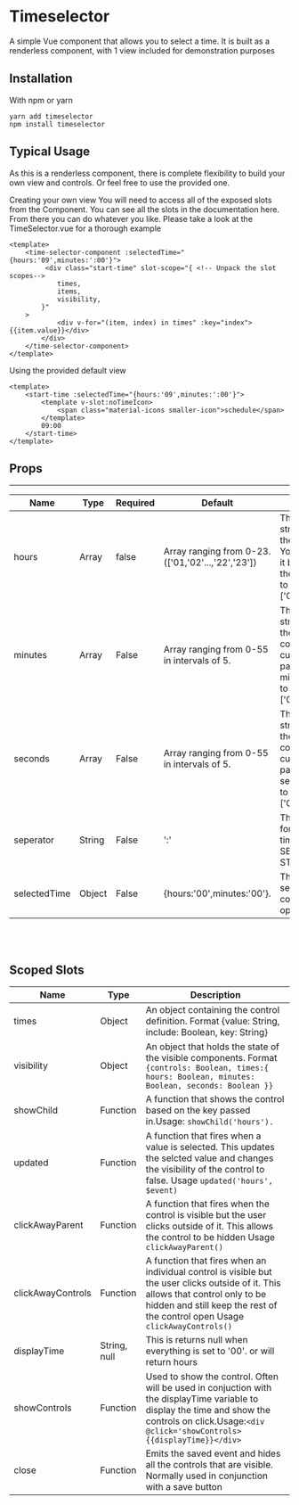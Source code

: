 # Timeselector
A simple Vue component that allows you to select a time.
It is built as a renderless component, with 1 view included for demonstration purposes


## Installation
 With npm or yarn
```
yarn add timeselector
npm install timeselector
```

## Typical Usage
As this is a renderless component, there is complete flexibility to build your own view and controls.
Or feel free to use the provided one.

 Creating your own view
You will need to access all of the exposed slots from the Component. You can see all the slots in the documentation here.
From there you can do whatever you like. Please take a look at the TimeSelector.vue for a thorough example

```
<template>
    <time-selector-component :selectedTime="{hours:'09',minutes:':00'}">
         <div class="start-time" slot-scope="{ <!-- Unpack the slot scopes-->
            times,
            items,
            visibility,
        }"
    >
            <div v-for="(item, index) in times" :key="index">{{item.value}}</div>
        </div>
    </time-selector-component>
</template>
```

 Using the provided default view
```
<template>
    <start-time :selectedTime="{hours:'09',minutes:':00'}">
        <template v-slot:noTimeIcon>
            <span class="material-icons smaller-icon">schedule</span>
        </template>
        09:00
    </start-time>
</template>
```

## Props
---

Name | Type | Required |  Default | Description
---| --- | --- | ---| ---|
hours | Array | false | Array ranging from 0-23.(['01,'02'...,'22','23']) | This is an array of strings displayed in the hours column. You can customize it by passing only the hours you want to see, eg ['09','10','11','12']
minutes | Array | False | Array ranging from 0-55 in intervals of 5. | This is an array of strings displayed in the minutes column. You can customize it by passing only the minutes you want to see, eg ['00','15','30','45']
seconds|Array |False |Array ranging from 0-55 in intervals of 5.| This is an array of strings displayed in the seconds column. You can customize it by passing only the seconds you want to see, eg ['00','15','30','45']
seperator|String | False |':'| The value to use for separating times. #CHECK TO SEE IF THIS IS STILL IN USE
selectedTime |Object | False |{hours:'00',minutes:'00'}.| The value that is selected when the control intially opens.

\
&nbsp;  
 
## Scoped Slots
Name | Type | Description
---  | --- | ---
times|Object |An object containing the control definition. Format {value: String, include: Boolean, key: String}
visibility|Object |An object that holds the state of the visible components. Format `{controls: Boolean, times:{ hours: Boolean, minutes: Boolean, seconds: Boolean }}`
showChild|Function |A function that shows the control based on the key passed in.Usage: `showChild('hours').`
updated |Function | A function that fires when a value is selected. This updates the selcted value and changes the visibility of the control to false. Usage `updated('hours', $event)`
clickAwayParent|Function | A function that fires when the control is visible but the user clicks outside of it. This allows the control to be hidden Usage `clickAwayParent()`
clickAwayControls |Function |A function that fires when an individual control is visible but the user clicks outside of it. This allows that control only to be hidden and still keep the rest of the control open Usage `clickAwayControls()`
displayTime |String, null| This is returns null when everything is set to '00'. or will return hours|seperator|minutes|seperator|seconds depending on what is configured.
showControls |Function | Used to show the control. Often will be used in conjuction with the displayTime variable to display the time and show the controls on click.Usage:`<div @click='showControls>   {{displayTime}}</div>`
close|Function |Emits the saved event and hides all the controls that are visible. Normally used in conjunction with a save button
